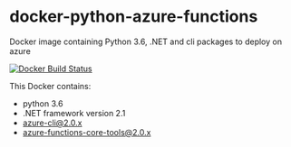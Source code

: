 # docker-python-azure-functions
Docker image containing Python 3.6, .NET and cli packages to deploy on azure

[![Docker Build Status](https://img.shields.io/docker/build/mebibou/docker-python-azure-functions.svg)](https://hub.docker.com/r/mebibou/docker-python-azure-functions/)

This Docker contains:

* python 3.6
* .NET framework version 2.1
* azure-cli@2.0.x
* azure-functions-core-tools@2.0.x

